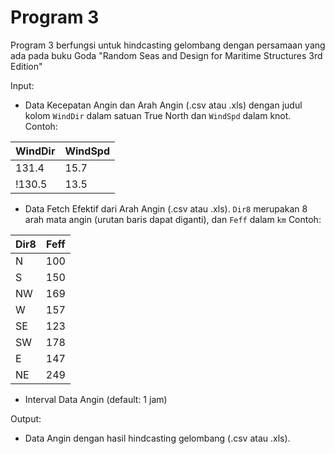 # Program 3

Program 3 berfungsi untuk hindcasting gelombang dengan persamaan yang ada pada buku Goda "Random Seas and Design for Maritime Structures 3rd Edition"

Input:
*	Data Kecepatan Angin dan Arah Angin (.csv atau .xls) dengan judul kolom `WindDir` dalam satuan True North dan `WindSpd` dalam knot. Contoh:

|WindDir|WindSpd|
|-|-|
|131.4|15.7|
!130.5|13.5|

*	Data Fetch Efektif dari Arah Angin (.csv atau .xls). `Dir8` merupakan 8 arah mata angin (urutan baris dapat diganti), dan `Feff` dalam `km` Contoh:

|Dir8|Feff|
|-|-|
|N|100|
|S|150|
|NW|169|
|W|157|
|SE|123|
|SW|178|
|E|147|
|NE|249|

*	Interval Data Angin (default: 1 jam)

Output:
*	Data Angin dengan hasil hindcasting gelombang (.csv atau .xls).
